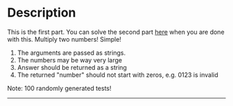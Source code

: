 # Description

This is the first part. You can solve the second part [here](https://www.codewars.com/kata/multiplying-numbers-as-strings-part-ii/javascript) when you are done with this. Multiply two numbers! Simple!

1.  The arguments are passed as strings.
2.  The numbers may be way very large
3.  Answer should be returned as a string
4.  The returned "number" should not start with zeros, e.g. 0123 is invalid

Note: 100 randomly generated tests!

---
